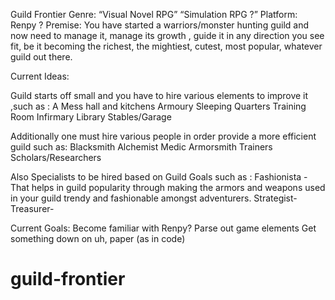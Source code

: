 Guild Frontier 
Genre: “Visual Novel RPG” “Simulation RPG ?”
Platform: Renpy ?
Premise: You have started a warriors/monster hunting guild and now need to manage it, manage its growth , guide it in any direction you see fit, be it becoming the richest, the mightiest, cutest, most popular, whatever guild out there. 

Current Ideas: 


Guild starts off small and you have to hire various elements to improve it ,such as :
A Mess hall and kitchens
Armoury
Sleeping Quarters
Training Room
Infirmary
Library
Stables/Garage

Additionally one must hire various people in order provide a more efficient guild such as: 
Blacksmith
Alchemist
Medic
Armorsmith
Trainers
Scholars/Researchers

Also Specialists to be hired based on Guild Goals such as :
Fashionista - That helps in guild popularity through making the armors and weapons used in your guild trendy and fashionable amongst adventurers. 
Strategist- 
Treasurer-



Current Goals: 
Become familiar with Renpy? 
Parse out game elements 
Get something down on uh, paper (as in code)

# guild-frontier

